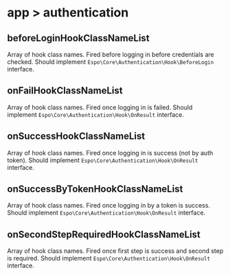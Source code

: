 # app > authentication

## beforeLoginHookClassNameList

Array of hook class names. Fired before logging in before credentials are checked. Should implement `Espo\Core\Authentication\Hook\BeforeLogin` interface.

## onFailHookClassNameList

Array of hook class names. Fired once logging in is failed. Should implement `Espo\Core\Authentication\Hook\OnResult` interface.

## onSuccessHookClassNameList

Array of hook class names. Fired once logging in is success (not by auth token). Should implement `Espo\Core\Authentication\Hook\OnResult` interface.

## onSuccessByTokenHookClassNameList

Array of hook class names. Fired once logging in by a token is success. Should implement `Espo\Core\Authentication\Hook\OnResult` interface.

## onSecondStepRequiredHookClassNameList

Array of hook class names. Fired once first step is success and second step is required. Should implement `Espo\Core\Authentication\Hook\OnResult` interface.
